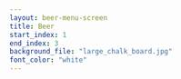 ```yaml
---
layout: beer-menu-screen
title: Beer
start_index: 1
end_index: 3
background_file: "large_chalk_board.jpg"
font_color: "white"
---
```

